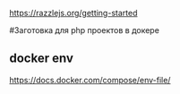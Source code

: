 https://razzlejs.org/getting-started

#Заготовка для php проектов в докере

## docker env
https://docs.docker.com/compose/env-file/
